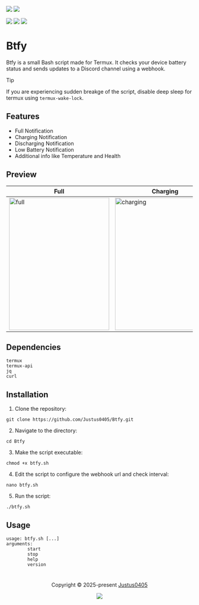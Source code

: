 <p align="left">
    <!-- Discord Badge -->
    <a href="https://discord.justus0405.com/"><img src="https://img.shields.io/discord/1370519315400495234?logo=Discord&colorA=1e1e2e&colorB=a6e3a1&style=for-the-badge"></a>
    <!-- Version Badge -->
    <a href="https://github.com/Justus0405/Btfy/blob/main/Btfy"><img src="https://img.shields.io/badge/Version-1.0-blue?colorA=1e1e2e&colorB=cdd6f4&style=for-the-badge"></a>
</p>

<p align="left">
    <!-- Stars Badge -->
	<a href="https://github.com/Justus0405/Btfy/stargazers"><img src="https://img.shields.io/github/stars/Justus0405/Btfy?colorA=1e1e2e&colorB=b7bdf8&style=for-the-badge"></a>
    <!-- Issues Badge -->
	<a href="https://github.com/Justus0405/Btfy/issues"><img src="https://img.shields.io/github/issues/Justus0405/Btfy?colorA=1e1e2e&colorB=f5a97f&style=for-the-badge"></a>
    <!-- Contributors Badge -->
	<a href="https://github.com/Justus0405/Btfy/contributors"><img src="https://img.shields.io/github/contributors/Justus0405/Btfy?colorA=1e1e2e&colorB=a6da95&style=for-the-badge"></a>
</p>

# Btfy

Btfy is a small Bash script made for Termux. It checks your device battery status and sends updates to a Discord channel using a webhook.

> [!TIP]
> If you are experiencing sudden breakge of the script,
> disable deep sleep for termux using `termux-wake-lock`.

## Features

- Full Notification
- Charging Notification
- Discharging Notification
- Low Battery Notification
- Additional info like Temperature and Health

## Preview

| Full                                                                                                                              | Charging                                                                                                                              | Discharging                                                                                                                              | Low Warning                                                                                                                          |
| --------------------------------------------------------------------------------------------------------------------------------- | ------------------------------------------------------------------------------------------------------------------------------------- | ---------------------------------------------------------------------------------------------------------------------------------------- | ------------------------------------------------------------------------------------------------------------------------------------ |
| <img width="270" height="358" alt="full" src="https://github.com/user-attachments/assets/8da46f68-39d1-4a9b-bbaf-24847c89066b" /> | <img width="270" height="358" alt="charging" src="https://github.com/user-attachments/assets/5fec53ad-f6e2-4ed8-bbbb-447b216ccefd" /> | <img width="270" height="358" alt="discharging" src="https://github.com/user-attachments/assets/713272d9-97de-4a4e-a48c-84e59ee397dd" /> | <img width="270" height="358" alt="warning" src="https://github.com/user-attachments/assets/72f3dd5b-9144-41bd-b07b-8bde480bc729" /> |

## Dependencies

```plaintext
termux
termux-api
jq
curl
```

## Installation

1. Clone the repository:

```shell
git clone https://github.com/Justus0405/Btfy.git
```

2. Navigate to the directory:

```shell
cd Btfy
```

3. Make the script executable:

```shell
chmod +x btfy.sh
```

4. Edit the script to configure the webhook url and check interval:

```shell
nano btfy.sh
```

5. Run the script:

```shell
./btfy.sh
```

## Usage

```plaintext
usage: btfy.sh [...]
arguments:
	    start
	    stop
	    help
	    version
```

#

<p align="center">
	Copyright &copy; 2025-present <a href="https://github.com/Justus0405" target="_blank">Justus0405</a>
</p>

<p align="center">
	<a href="https://github.com/Justus0405/Btfy/blob/main/LICENSE"><img src="https://img.shields.io/github/license/Justus0405/Btfy?logo=Github&colorA=1e1e2e&colorB=cba6f7&style=for-the-badge"></a>
</p>
